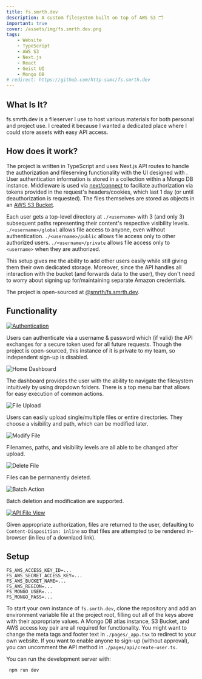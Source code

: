 ```yaml
---
title: fs.smrth.dev
description: A custom filesystem built on top of AWS S3 🗂
important: true
cover: /assets/img/fs.smrth.dev.png
tags:
    - Website
    - TypeScript
    - AWS S3
    - Next.js
    - React
    - Geist UI
    - Mongo DB
# redirect: https://github.com/http-samc/fs.smrth.dev
---
```


## What Is It?
fs.smrth.dev is a fileserver I use to host various materials for both personal and project use. I created it because I wanted a dedicated place where I could store assets with easy API access.

## How does it work?
The project is written in TypeScript and uses Next.js API routes to handle the authorization and fileserving functionality with the UI designed with . User authentication information is stored in a collection within a Mongo DB instance. Middleware is used via [next/connect](https://www.npmjs.com/package/next-connect) to faciliate authorization via tokens provided in the request's headers/cookies, which last 1 day (or until deauthorization is requested). The files themselves are stored as objects in an [AWS S3 Bucket](https://aws.amazon.com/s3/).

Each user gets a top-level directory at `./<username>` with 3 (and only 3) subsequent paths representing their content's respective visibility levels. `./<username>/global` allows file access to anyone, even without authentication. `./<username>/public` allows file access only to other authorized users. `./<username>/private` allows file access only to `<username>` when they are authorized.

This setup gives me the ability to add other users easily while still giving them their own dedicated storage. Moreover, since the API handles all interaction with the bucket (and forwards data to the user), they don't need to worry about signing up for/maintaining separate Amazon credentials.

The project is open-sourced at [@smrth/fs.smrth.dev](https://github.com/http-samc/fs.smrth.dev).

## Functionality
[![ Authentication](https://fs.smrth.dev/smrth/global/dev/smrth.dev/fs.smrth.dev/auth.png)](https://fs.smrth.dev)

Users can authenticate via a username & password which (if valid) the API exchanges for a secure token used for all future requests. Though the project is open-sourced, this instance of it is private to my team, so independent sign-up is disabled.

![ Home Dashboard](https://fs.smrth.dev/smrth/global/dev/smrth.dev/fs.smrth.dev/home.png)

The dashboard provides the user with the ability to navigate the filesystem intuitively by using dropdown folders. There is a top menu bar that allows for easy execution of common actions.

![ File Upload](https://fs.smrth.dev/smrth/global/dev/smrth.dev/fs.smrth.dev/upload.png)

Users can easily upload single/multiple files or entire directories. They choose a visibility and path, which can be modified later.

![ Modify File](https://fs.smrth.dev/smrth/global/dev/smrth.dev/fs.smrth.dev/modify.png)

Filenames, paths, and visibility levels are all able to be changed after upload.

![ Delete File](https://fs.smrth.dev/smrth/global/dev/smrth.dev/fs.smrth.dev/delete.png)

Files can be permanently deleted.

![ Batch Action](https://fs.smrth.dev/smrth/global/dev/smrth.dev/fs.smrth.dev/batch.png)

Batch deletion and modification are supported.

[![ API File View](https://fs.smrth.dev/smrth/global/dev/smrth.dev/fs.smrth.dev/view-file.png)](https://fs.smrth.dev/smrth/global/dev/smrth.dev/fs.smrth.dev/view-file.png)

Given appropriate authorization, files are returned to the user, defaulting to `Content-Disposition: inline` so that files are attempted to be rendered in-browser (in lieu of a downlaod link).

## Setup

```python::.env
FS_AWS_ACCESS_KEY_ID=...
FS_AWS_SECRET_ACCESS_KEY=...
FS_AWS_BUCKET_NAME=...
FS_AWS_REGION=...
FS_MONGO_USER=...
FS_MONGO_PASS=...
```

To start your own instance of `fs.smrth.dev`, clone the repository and add an environment variable file at the project root, filling out all of the keys above with their appropriate values. A Mongo DB atlas instance, S3 Bucket, and AWS access key pair are all required for functionality. You might want to change the meta tags and footer text in `./pages/_app.tsx` to redirect to your own website. If you want to enable anyone to sign-up (without approval), you can uncomment the API method in `./pages/api/create-user.ts`.

You can run the development server with:

` npm run dev`